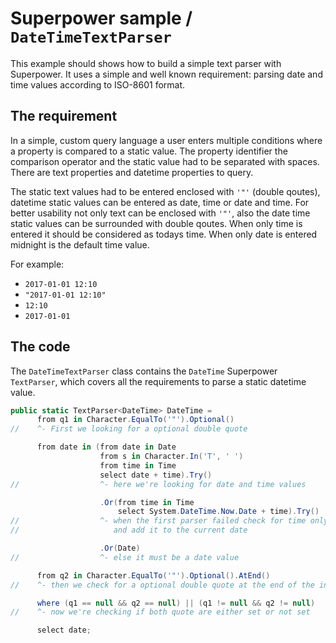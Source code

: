 # Superpower sample / `DateTimeTextParser`

This example should shows how to build a simple text parser with Superpower.
It uses a simple and well known requirement: parsing date and time values 
according to ISO-8601 format.

## The requirement

In a simple, custom query language a user enters multiple conditions where a
property is compared to a static value. The property identifier the
comparison operator and the static value had to be separated with spaces.
There are text properties and datetime properties to query.

The static text values had to be entered enclosed with `'"'` (double qoutes),
datetime static values can be entered as date, time or date and time. For
better usability not only text can be enclosed with `'"'`, also the date time
static values can be surrounded with double qoutes. When only time is entered
it should be considered as todays time. When only date is entered midnight is
the default time value.

For example:
- `2017-01-01 12:10`
- `"2017-01-01 12:10"`
- `12:10`
- `2017-01-01`

## The code

The `DateTimeTextParser` class contains the `DateTime` Superpower `TextParser`, which 
covers all the requirements to parse a static datetime value.

```cs
public static TextParser<DateTime> DateTime = 
      from q1 in Character.EqualTo('"').Optional()
//    ^- First we looking for a optional double quote

      from date in (from date in Date
                    from s in Character.In('T', ' ')
                    from time in Time
                    select date + time).Try()
//                  ^- here we're looking for date and time values

                    .Or(from time in Time
                        select System.DateTime.Now.Date + time).Try()
//                  ^- when the first parser failed check for time only
//                     and add it to the current date

                    .Or(Date)
//                  ^- else it must be a date value  

      from q2 in Character.EqualTo('"').Optional().AtEnd()
//    ^- then we check for a optional double quote at the end of the input

      where (q1 == null && q2 == null) || (q1 != null && q2 != null)
//    ^- now we're checking if both quote are either set or not set

      select date;
```
